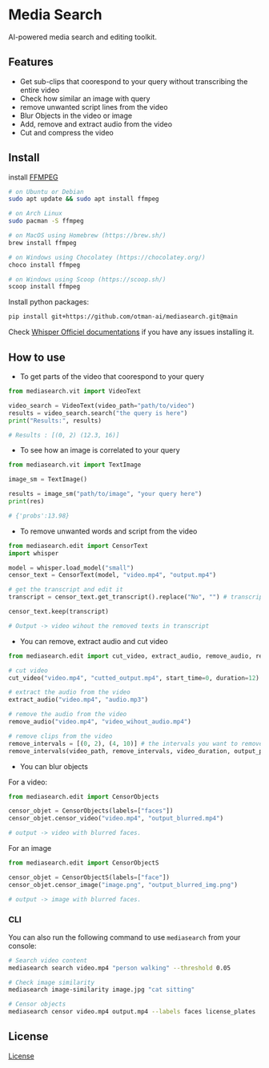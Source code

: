 # Media Search
AI-powered media search and editing toolkit.

## Features
- Get sub-clips that coorespond to your query without transcribing the entire video
- Check how similar an image with query
- remove unwanted script lines from the video
- Blur Objects in the video or image
- Add, remove and extract audio from the video
- Cut and compress the video

## Install

install [FFMPEG](https://ffmpeg.org/)
```bash
# on Ubuntu or Debian
sudo apt update && sudo apt install ffmpeg

# on Arch Linux
sudo pacman -S ffmpeg

# on MacOS using Homebrew (https://brew.sh/)
brew install ffmpeg

# on Windows using Chocolatey (https://chocolatey.org/)
choco install ffmpeg

# on Windows using Scoop (https://scoop.sh/)
scoop install ffmpeg
```

Install python packages:

```bash
pip install git+https://github.com/otman-ai/mediasearch.git@main
```

Check [Whisper Officiel documentations](https://github.com/openai/whisper) if you have any issues installing it.

## How to use

* To get parts of the video that coorespond to your query 

```python
from mediasearch.vit import VideoText

video_search = VideoText(video_path="path/to/video")
results = video_search.search("the query is here")
print("Results:", results)

# Results : [(0, 2) (12.3, 16)]
```

* To see how an image is correlated to your query

```python
from mediasearch.vit import TextImage

image_sm = TextImage()

results = image_sm("path/to/image", "your query here")
print(res)

# {'probs':13.98}
```

* To remove unwanted words and script from the video 

```python
from mediasearch.edit import CensorText
import whisper

model = whisper.load_model("small")
censor_text = CensorText(model, "video.mp4", "output.mp4")

# get the transcript and edit it
transcript = censor_text.get_transcript().replace("No", "") # transcript without the word "No"

censor_text.keep(transcript)

# Output -> video wihout the removed texts in transcript
```

* You can remove, extract audio and cut video 

```python
from mediasearch.edit import cut_video, extract_audio, remove_audio, remove_intervals

# cut video
cut_video("video.mp4", "cutted_output.mp4", start_time=0, duration=12)

# extract the audio from the video
extract_audio("video.mp4", "audio.mp3")

# remove the audio from the video
remove_audio("video.mp4", "video_wihout_audio.mp4")

# remove clips from the video
remove_intervals = [(0, 2), (4, 10)] # the intervals you want to remove
remove_intervals(video_path, remove_intervals, video_duration, output_path)
```

* You can blur objects

For a video:
```python
from mediasearch.edit import CensorObjects

censor_objet = CensorObjects(labels=["faces"])
censor_objet.censor_video("video.mp4", "output_blurred.mp4")

# output -> video with blurred faces.
```

For an image
```python
from mediasearch.edit import CensorObjectS

censor_objet = CensorObjectS(labels=["face"])
censor_objet.censor_image("image.png", "output_blurred_img.png")

# output -> image with blurred faces.
```

### CLI

You can also run the following command to use `mediasearch` from your console:
```bash
# Search video content
mediasearch search video.mp4 "person walking" --threshold 0.05

# Check image similarity
mediasearch image-similarity image.jpg "cat sitting"

# Censor objects
mediasearch censor video.mp4 output.mp4 --labels faces license_plates
```
## License
[License](/LICENSE)